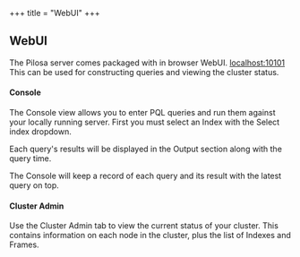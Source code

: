+++
title = "WebUI"
+++

## WebUI

The Pilosa server comes packaged with in browser WebUI.  [localhost:10101](http://localhost:10101)
This can be used for constructing queries and viewing the cluster status.

#### Console

The Console view allows you to enter PQL queries and run them against your locally running server.  First you must select an Index with the Select index dropdown.  

Each query's results will be displayed in the Output section along with the query time. 

The Console will keep a record of each query and its result with the latest query on top.

#### Cluster Admin

Use the Cluster Admin tab to view the current status of your cluster.  This contains information on each node in the cluster, plus the list of Indexes and Frames.
